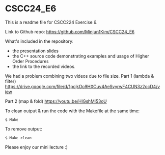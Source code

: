 # CSCC24_E6

This is a readme file for CSCC224 Exercise 6.

Link to Github repo:
https://github.com/Minjun1Kim/CSCC24_E6

What's included in the repository:
- the presentation slides
- the C++ source code demonstrating examples and usage of Higher Order Procedures
- the link to the recorded videos.

We had a problem combining two videos due to file size.
Part 1 (lambda & filter)
https://drive.google.com/file/d/1pcjkOo9HXCuv4AeSvyrwF4CUN3z2ocD4/view

Part 2 (map & fold)
https://youtu.be/HIGshMl53oU



To clean output & run the code with the Makefile at the same time:

```Shell
$ Make
```

To remove output:
```
$ Make clean
```

Please enjoy our mini lecture :)
